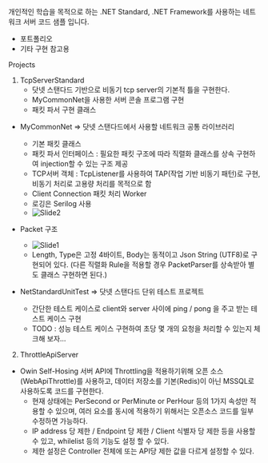 개인적인 학습을 목적으로 하는 .NET Standard, .NET Framework를 사용하는 네트워크 서버 코드 샘플 입니다.

- 포트폴리오
- 기타 구현 참고용

  
Projects

1. TcpServerStandard
    - 닷넷 스탠다드 기반으로 비동기 tcp server의 기본적 틀을 구현한다.
    - MyCommonNet을 사용한 서버 콘솔 프로그램 구현
    - 패킷 파서 구현 클래스
  - MyCommonNet => 닷넷 스탠다드에서 사용할 네트워크 공통 라이브러리
    - 기본 패킷 클래스
    - 패킷 파서 인터페이스 : 필요한 패킷 구조에 따라 직렬화 클래스를 상속 구현하여 injection할 수 있는 구조 제공
    - TCP서버 객체 : TcpListener를 사용하여 TAP(작업 기반 비동기 패턴)로 구현, 비동기 처리로 고용량 처리를 목적으로 함
    - Client Connection 패킷 처리 Worker
    - 로깅은 Serilog 사용
    -    ![Slide2](https://github.com/lcrlim/myportfolio/assets/68598899/533cd9b4-d5fb-4bd1-a39f-d015b7056039)

  - Packet 구조
    -   ![Slide1](https://github.com/lcrlim/myportfolio/assets/68598899/8bdab1b1-62b9-4a53-a98b-0020bc109465)
    - Length, Type은 고정 4바이트, Body는 동적이고 Json String (UTF8)로 구현되어 있다. (다른 직렬화 Rule을 적용할 경우 PacketParser를 상속받아 별도 클래스 구현하면 된다.)
  
  - NetStandardUnitTest => 닷넷 스탠다드 단위 테스트 프로젝트
    - 간단한 테스트 케이스로 client와 server 사이에 ping / pong 을 주고 받는 테스트 케이스 구현
    - TODO : 성능 테스트 케이스 구현하여 초당 몇 개의 요청을 처리할 수 있는지 체크해 보자...
   
      
2. ThrottleApiServer
  - Owin Self-Hosing 서버 API에 Throttling을 적용하기위해 오픈 소스(WebApiThrottle)를 사용하고, 데이터 저장소를 기본(Redis)이 아닌 MSSQL로 사용하도록 코드를 구현한다.
    - 현재 상태에는 PerSecond or PerMinute or PerHour 등의 1가지 속성만 적용할 수 있으며, 여러 요소를 동시에 적용하기 위해서는 오픈소스 코드를 일부 수정하면 가능하다.
    - IP address 당 제한 / Endpoint 당 제한 / Client 식별자 당 제한 등을 사용할 수 있고, whilelist 등의 기능도 설정 할 수 있다.
    - 제한 설정은 Controller 전체에 또는 API당 제한 값을 다르게 설정할 수 있다.
